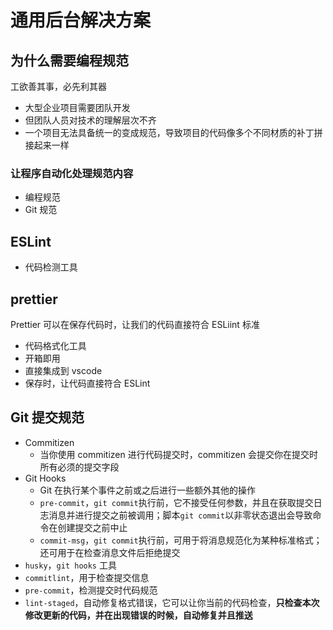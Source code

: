 # 通用后台解决方案

## 为什么需要编程规范

工欲善其事，必先利其器

- 大型企业项目需要团队开发
- 但团队人员对技术的理解层次不齐
- 一个项目无法具备统一的变成规范，导致项目的代码像多个不同材质的补丁拼接起来一样

### 让程序自动化处理规范内容

- 编程规范
- Git 规范

## ESLint 

- 代码检测工具

## prettier

Prettier 可以在保存代码时，让我们的代码直接符合 ESLiint 标准

- 代码格式化工具
- 开箱即用
- 直接集成到 vscode
- 保存时，让代码直接符合 ESLint

## Git 提交规范

- Commitizen
  - 当你使用 commitizen 进行代码提交时，commitizen 会提交你在提交时所有必须的提交字段
- Git Hooks
  - Git 在执行某个事件之前或之后进行一些额外其他的操作
  - `pre-commit`，`git commit`执行前，它不接受任何参数，并且在获取提交日志消息并进行提交之前被调用；脚本`git commit`以非零状态退出会导致命令在创建提交之前中止
  - `commit-msg`，`git commit`执行前，可用于将消息规范化为某种标准格式；还可用于在检查消息文件后拒绝提交
- `husky`，`git hooks` 工具 
- `commitlint`，用于检查提交信息
- `pre-commit`，检测提交时代码规范
- `lint-staged`，自动修复格式错误，它可以让你当前的代码检查，**只检查本次修改更新的代码，并在出现错误的时候，自动修复并且推送**
